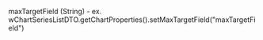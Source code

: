 maxTargetField (String) - ex. wChartSeriesListDTO.getChartProperties().setMaxTargetField("maxTargetField")

```java wChartSeriesListDTO.getChartProperties().setMaxTargetField("maxTargetField");
```
